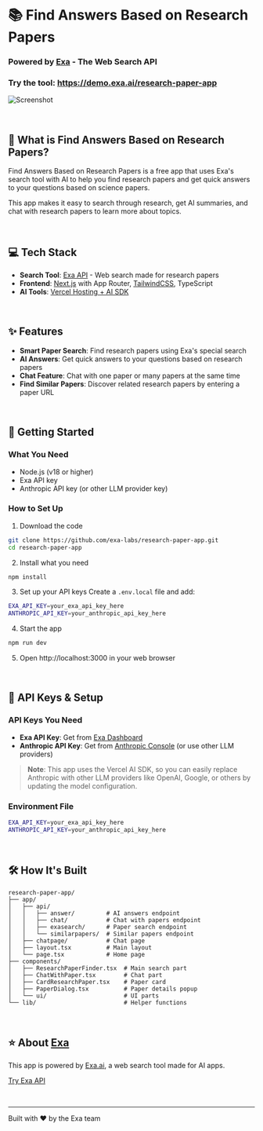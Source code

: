 # 📚 Find Answers Based on Research Papers
### Powered by [Exa](https://exa.ai) - The Web Search API

### Try the tool: https://demo.exa.ai/research-paper-app

![Screenshot](https://demo.exa.ai/research-paper-app/opengraph-image.jpg)

<br>

## 🎯 What is Find Answers Based on Research Papers?

Find Answers Based on Research Papers is a free app that uses Exa's search tool with AI to help you find research papers and get quick answers to your questions based on science papers.

This app makes it easy to search through research, get AI summaries, and chat with research papers to learn more about topics.

<br>

## 💻 Tech Stack
- **Search Tool**: [Exa API](https://exa.ai) - Web search made for research papers
- **Frontend**: [Next.js](https://nextjs.org/docs) with App Router, [TailwindCSS](https://tailwindcss.com), TypeScript
- **AI Tools**: [Vercel Hosting + AI SDK](https://sdk.vercel.ai/docs/ai-sdk-core)

<br>

## ✨ Features
- **Smart Paper Search**: Find research papers using Exa's special search
- **AI Answers**: Get quick answers to your questions based on research papers
- **Chat Feature**: Chat with one paper or many papers at the same time
- **Find Similar Papers**: Discover related research papers by entering a paper URL


<br>

## 🚀 Getting Started

### What You Need
- Node.js (v18 or higher)
- Exa API key
- Anthropic API key (or other LLM provider key)

### How to Set Up

1. Download the code
```bash
git clone https://github.com/exa-labs/research-paper-app.git
cd research-paper-app
```

2. Install what you need
```bash
npm install
```

3. Set up your API keys
Create a `.env.local` file and add:
```bash
EXA_API_KEY=your_exa_api_key_here
ANTHROPIC_API_KEY=your_anthropic_api_key_here
```

4. Start the app
```bash
npm run dev
```

5. Open http://localhost:3000 in your web browser

<br>

## 🔑 API Keys & Setup

### API Keys You Need
* **Exa API Key**: Get from [Exa Dashboard](https://dashboard.exa.ai/api-keys)
* **Anthropic API Key**: Get from [Anthropic Console](https://console.anthropic.com/) (or use other LLM providers)

> **Note**: This app uses the Vercel AI SDK, so you can easily replace Anthropic with other LLM providers like OpenAI, Google, or others by updating the model configuration.

### Environment File
```bash
EXA_API_KEY=your_exa_api_key_here
ANTHROPIC_API_KEY=your_anthropic_api_key_here
```

<br>

## 🛠️ How It's Built

```
research-paper-app/
├── app/
│   ├── api/
│   │   ├── answer/         # AI answers endpoint
│   │   ├── chat/           # Chat with papers endpoint
│   │   ├── exasearch/      # Paper search endpoint
│   │   └── similarpapers/  # Similar papers endpoint
│   ├── chatpage/           # Chat page
│   ├── layout.tsx          # Main layout
│   └── page.tsx            # Home page
├── components/
│   ├── ResearchPaperFinder.tsx  # Main search part
│   ├── ChatWithPaper.tsx        # Chat part
│   ├── CardResearchPaper.tsx    # Paper card
│   ├── PaperDialog.tsx          # Paper details popup
│   └── ui/                      # UI parts
└── lib/                         # Helper functions
```

<br>

## ⭐ About [Exa](https://exa.ai)

This app is powered by [Exa.ai](https://exa.ai), a web search tool made for AI apps.

[Try Exa API](https://dashboard.exa.ai)

<br>

---

Built with ❤️ by the Exa team
